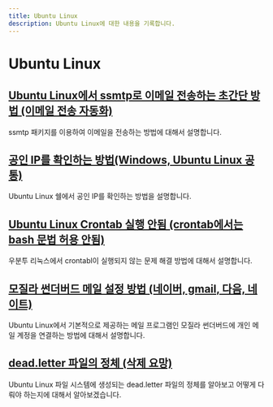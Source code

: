 ```yaml
---
title: Ubuntu Linux
description: Ubuntu Linux에 대한 내용을 기록합니다.
---
```



Ubuntu Linux
===





[Ubuntu Linux에서 ssmtp로 이메일 전송하는 초간단 방법 (이메일 전송 자동화)](001.html 'ssmtp 패키지를 이용하여 이메일을 전송하는 방법에 대해서 설명합니다.')
---


ssmtp 패키지를 이용하여 이메일을 전송하는 방법에 대해서 설명합니다.


[공인 IP를 확인하는 방법(Windows, Ubuntu Linux 공통)](002.html 'Ubuntu Linux 쉘에서 공인 IP를 확인하는 방법을 설명합니다. ')
---


Ubuntu Linux 쉘에서 공인 IP를 확인하는 방법을 설명합니다. 


[Ubuntu Linux Crontab 실행 안됨 (crontab에서는 bash 문법 허용 안됨)](003-ubuntu-crontab-does-not-work.html '우분투 리눅스에서 crontabl이 실행되지 않는 문제 해결 방법에 대해서 설명합니다.')
---


우분투 리눅스에서 crontabl이 실행되지 않는 문제 해결 방법에 대해서 설명합니다.


[모질라 썬더버드 메일 설정 방법 (네이버, gmail, 다음, 네이트)](004-thunderbird-email-setting-naver-gmail-daum.html 'Ubuntu Linux에서 기본적으로 제공하는 메일 프로그램인 모질라 썬더버드에 개인 메일 계정을 연결하는 방법에 대해서 설명합니다.')
---


Ubuntu Linux에서 기본적으로 제공하는 메일 프로그램인 모질라 썬더버드에 개인 메일 계정을 연결하는 방법에 대해서 설명합니다.


[dead.letter 파일의 정체 (삭제 요망)](005-what-is-dead_letteres.html 'Ubuntu Linux 파일 시스템에 생성되는 dead.letter 파일의 정체를 알아보고 어떻게 다뤄야 하는지에 대해서 알아보겠습니다.')
---


Ubuntu Linux 파일 시스템에 생성되는 dead.letter 파일의 정체를 알아보고 어떻게 다뤄야 하는지에 대해서 알아보겠습니다.
